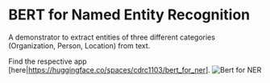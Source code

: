 # BERT for Named Entity Recognition

A demonstrator to extract entities of three different categories (Organization, Person, Location) from text.

Find the respective app [here|https://huggingface.co/spaces/cdrc1103/bert_for_ner].
![Bert for NER](/media/gradio_app.png "BERT for NER")